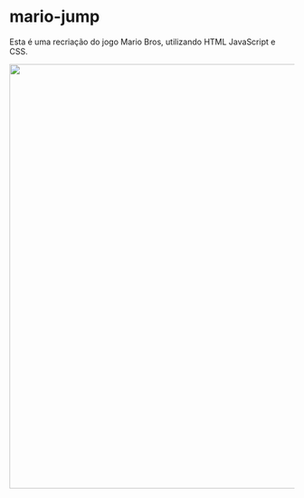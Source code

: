 # mario-jump 
Esta é uma recriação do jogo Mario Bros, utilizando HTML JavaScript e CSS.

<p align="center">
  <img width="750" src="https://github.com/jemimabueno/mario-jump/blob/main/assets/to_readme/mario.gif">
  </p>
